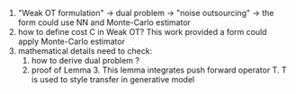 1. "Weak OT formulation" $\rightarrow$ dual problem $\rightarrow$ "noise outsourcing" $\rightarrow$ the form could use NN and Monte-Carlo estimator
2. how to define cost C in Weak OT? This work provided a form could apply Monte-Carlo estimator
3. mathematical details need to check:
   1. how to derive dual problem ?
   2. proof of Lemma 3. This lemma integrates push forward operator T. T is used to style transfer in generative model